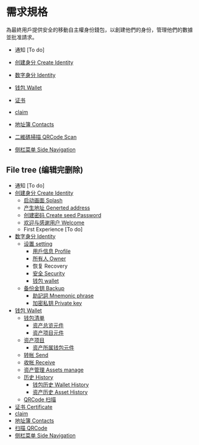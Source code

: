 # 需求規格

為最終用戶提供安全的移動自主權身份錢包，以創建他們的身份，管理他們的數據並批准請求。

* 通知 [To do]

* [创建身分 Create Identity](./requirements/create-identity.md)

* [数字身分 Identity](./requirements/identity.md)

* [钱包 Wallet](./requirements/wallet.md)

* [证书](#)

* [claim](#)

* [地址簿 Contacts](./requirements/contacts.md)

* [二維碼掃描 QRCode Scan](./requirements/qrcode.md)

* [侧栏菜单 Side Navigation](./requirements/sidenav.md)


## File tree (编辑完删除)

* 通知 [To do]
* [创建身分 Create Identity](./requirements/create-identity.md)
	* [启动画面 Splash](./requirements/splash.md)
	* [产生地址 Generted address](./requirements/generted-address.md)
	* [创建密码 Create seed Password](./requirements/create-password.md)
	* [欢迎与感谢用户 Welcome](./requirements/welcome.md)
	* First Experience [To do]
* [数字身分 Identity](./requirements/identity.md)
	* [设置 setting](./requirements/identity-setting.md)
		* [用戶信息 Profile](profile.md)
		* [所有人 Owner](./requirements/owner.md)
		* 恢复 Recovery
		* [安全 Security](#)
		* [钱包 wallet](#)
	* [备份金钥 Backup](./requirements/backup.md)
		* [助記詞 Mnemonic phrase](./requirements/phrase.md)
		* [加密私钥 Private key](./requirements/private-key.md)
* [钱包 Wallet](./requirements/wallet.md)
	* [钱包清单](wallet_list.md)
		* [资产总览元件](wallet_list.md#wallet-item)
		* [资产项目元件](wallet_list.md#assets-item)
	* [资产项目](wallet_asset-item.md)
		* [资产所属钱包元件](wallet_asset-item.md#wallets__assets-item_qrcode)
	* [转帐 Send](wallet_send.md)
	* [收帐 Receive](wallet_receive.md)
	* [资产管理 Assets manage](wallet_assets-manage.md)
	* [历史 History](wallet_history.md)
		* [钱包历史 Wallet History](wallet_history.md#list-history)
		* [资产历史 Asset History](wallet_history.md#assets-history)
	* [QRCode 扫描](qrcode.md)
* [证书 Certificate](#)
* [claim](#)
* [地址簿 Contacts](./requirements/contacts.md)
* [扫描 QRCode ](./requirements/qucode.md)
* [侧栏菜单 Side Navigation](./requirements/sidenav.md)